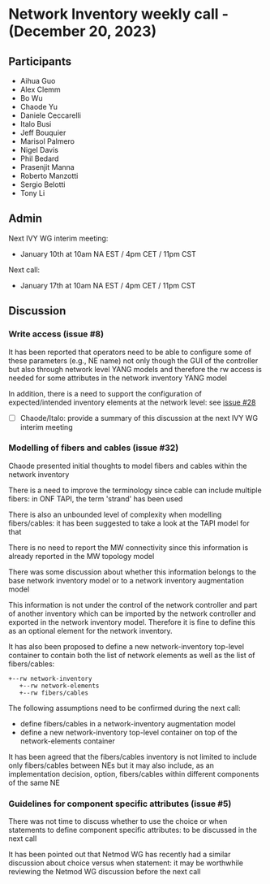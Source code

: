 # Network Inventory weekly call - (December 20, 2023)

## Participants

- Aihua Guo
- Alex Clemm
- Bo Wu
- Chaode Yu
- Daniele Ceccarelli
- Italo Busi
- Jeff Bouquier
- Marisol Palmero
- Nigel Davis
- Phil Bedard
- Prasenjit Manna
- Roberto Manzotti
- Sergio Belotti
- Tony Li

## Admin

Next IVY WG interim meeting:

- January 10th at 10am NA EST / 4pm CET / 11pm CST

Next call:

- January 17th at 10am NA EST / 4pm CET / 11pm CST

## Discussion

### Write access (issue #8)

It has been reported that operators need to be able to configure some of these parameters (e.g., NE name) not only though the GUI of the controller but also through network level YANG models and therefore the rw access is needed for some attributes in the network inventory YANG model

In addition, there is a need to support the configuration of expected/intended inventory elements at the network level: see [issue #28](https://github.com/ietf-ivy-wg/network-inventory-yang/issues/28)

- [ ] Chaode/Italo: provide a summary of this discussion at the next IVY WG interim meeting

### Modelling of fibers and cables (issue #32)

Chaode presented initial thoughts to model fibers and cables within the network inventory

There is a need to improve the terminology since cable can include multiple fibers: in ONF TAPI, the term 'strand' has been used

There is also an unbounded level of complexity when modelling fibers/cables: it has been suggested to take a look at the TAPI model for that

There is no need to report the MW connectivity since this information is already reported in the MW topology model

There was some discussion about whether this information belongs to the base network inventory model or to a network inventory augmentation model

This information is not under the control of the network controller and part of another inventory which can be imported by the network controller and exported in the network inventory model. Therefore it is fine to define this as an optional element for the network inventory.

It has also been proposed to define a new network-inventory top-level container to contain both the list of network elements as well as the list of fibers/cables:

```
+--rw network-inventory
   +--rw network-elements
   +--rw fibers/cables
```

The following assumptions need to be confirmed during the next call:
- define fibers/cables in a network-inventory augmentation model
- define a new network-inventory top-level container on top of the network-elements container

It has been agreed that the fibers/cables inventory is not limited to include only fibers/cables between NEs but it may also include, as an implementation decision, option, fibers/cables within different components of the same NE

### Guidelines for component specific attributes (issue #5)

There was not time to discuss whether to use the choice or when statements to define component specific attributes: to be discussed in the next call

It has been pointed out that Netmod WG has recently had a similar discussion about choice versus when statement: it may be worthwhile reviewing the Netmod WG discussion before the next call
